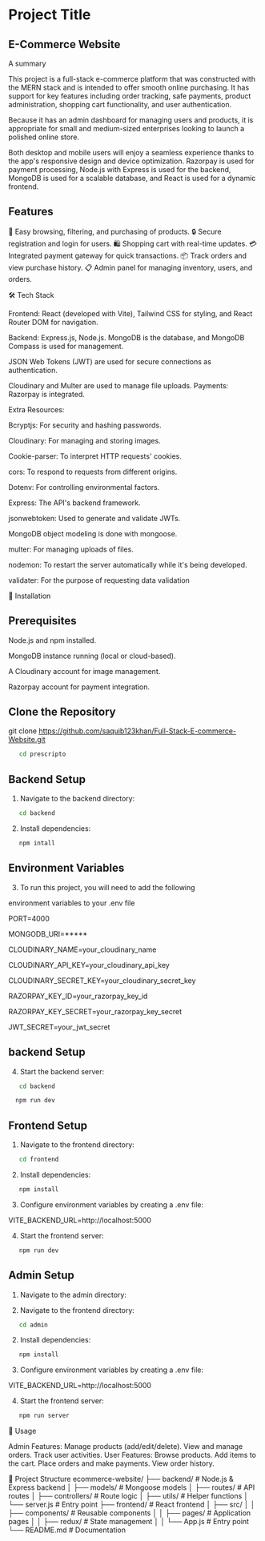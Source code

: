 # Project Title

## E-Commerce Website

A summary

This project is a full-stack e-commerce platform that was constructed with the MERN stack and is intended to offer smooth online purchasing. It has support for key features including order tracking, safe payments, product administration, shopping cart functionality, and user authentication.

Because it has an admin dashboard for managing users and products, it is appropriate for small and medium-sized enterprises looking to launch a polished online store.

Both desktop and mobile users will enjoy a seamless experience thanks to the app's responsive design and device optimization. Razorpay is used for payment processing, Node.js with Express is used for the backend, MongoDB is used for a scalable database, and React is used for a dynamic frontend.


## Features

🛒 Easy browsing, filtering, and purchasing of products.
🔒 Secure registration and login for users.
🛍️ Shopping cart with real-time updates.
💳 Integrated payment gateway for quick transactions.
📦 Track orders and view purchase history.
📋 Admin panel for managing inventory, users, and orders.


🛠 Tech Stack

Frontend: React (developed with Vite), Tailwind CSS for styling, and React Router DOM for navigation.

Backend: Express.js, Node.js.
MongoDB is the database, and MongoDB Compass is used for management.

JSON Web Tokens (JWT) are used for secure connections as authentication.

Cloudinary and Multer are used to manage file uploads.
Payments: Razorpay is integrated.

Extra Resources:

Bcryptjs: For security and hashing passwords.

Cloudinary: For managing and storing images.

Cookie-parser: To interpret HTTP requests' cookies.

cors: To respond to requests from different origins.

Dotenv: For controlling environmental factors.

Express: The API's backend framework.

jsonwebtoken: Used to generate and validate JWTs.

MongoDB object modeling is done with mongoose.

multer: For managing uploads of files.

nodemon: To restart the server automatically while it's being developed.

validater: For the purpose of requesting data validation


🚀 Installation

## Prerequisites

Node.js and npm installed.

MongoDB instance running (local or cloud-based).

A Cloudinary account for image management.

Razorpay account for payment integration.

## Clone the Repository

git clone https://github.com/saquib123khan/Full-Stack-E-commerce-Website.git

```bash
   cd prescripto
```

## Backend Setup

1. Navigate to the backend directory:

```bash
   cd backend
```
2. Install dependencies:

```bash
   npm intall
```


## Environment Variables

3. To run this project, you will need to add the following 


environment variables to your .env file

PORT=4000

MONGODB_URI=*****

CLOUDINARY_NAME=your_cloudinary_name

CLOUDINARY_API_KEY=your_cloudinary_api_key

CLOUDINARY_SECRET_KEY=your_cloudinary_secret_key

RAZORPAY_KEY_ID=your_razorpay_key_id

RAZORPAY_KEY_SECRET=your_razorpay_key_secret

JWT_SECRET=your_jwt_secret

## backend Setup

4. Start the backend server:

```bash
   cd backend
```

```bash
  npm run dev
```
## Frontend Setup

1. Navigate to the frontend directory:

```bash
   cd frontend
```

2. Install dependencies:

```bash
   npm install
```

3. Configure environment variables by creating a .env file:

VITE_BACKEND_URL=http://localhost:5000

4. Start the frontend server:

```bash
   npm run dev
```

##  Admin Setup

1. Navigate to the admin directory:

1. Navigate to the frontend directory:

```bash
   cd admin
```

2. Install dependencies:

```bash
   npm install
```

3. Configure environment variables by creating a .env file:

VITE_BACKEND_URL=http://localhost:5000

4. Start the frontend server:

```bash
   npm run server
```

📖 Usage

Admin Features:
Manage products (add/edit/delete).
View and manage orders.
Track user activities.
User Features:
Browse products.
Add items to the cart.
Place orders and make payments.
View order history.


📂 Project Structure
ecommerce-website/
├── backend/              # Node.js & Express backend
│   ├── models/           # Mongoose models
│   ├── routes/           # API routes
│   ├── controllers/      # Route logic
│   ├── utils/            # Helper functions
│   └── server.js         # Entry point
├── frontend/             # React frontend
│   ├── src/
│   │   ├── components/   # Reusable components
│   │   ├── pages/        # Application pages
│   │   ├── redux/        # State management
│   │   └── App.js        # Entry point
└── README.md             # Documentation